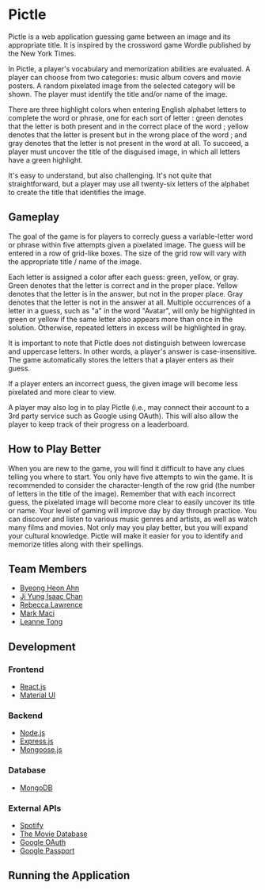 # Pictle
Pictle is a web application guessing game between an image and its appropriate title. It is inspired by the crossword game Wordle published by the New York Times.

In Pictle, a player's vocabulary and memorization abilities are evaluated. A player can choose from two categories: music album covers and movie posters. A random pixelated image from the selected category will be shown. The player must identify the title and/or name of the image. 

There are three highlight colors when entering English alphabet letters to complete the word or phrase, one for each sort of letter : green denotes that the letter is both present and in the correct place of the word ; yellow denotes that the letter is present but in the wrong place of the word ; and gray denotes that the letter is not present in the word at all. To succeed, a player must uncover the title of the disguised image, in which all letters have a green highlight.

It's easy to understand, but also challenging. It's not quite that straightforward, but a player may use all twenty-six letters of the alphabet to create the title that identifies the image. 

## Gameplay
The goal of the game is for players to correcly guess a variable-letter word or phrase within five attempts given a pixelated image. The guess will be entered in a row of grid-like boxes. The size of the grid row will vary with the appropriate title / name of the image. 

Each letter is assigned a color after each guess: green, yellow, or gray. Green denotes that the letter is correct and in the proper place. Yellow denotes that the letter is in the answer, but not in the proper place. Gray denotes that the letter is not in the answer at all. Multiple occurrences of a letter in a guess, such as "a" in the word "Avatar", will only be highlighted in green or yellow if the same letter also appears more than once in the solution. Otherwise, repeated letters in excess will be highlighted in gray. 

It is important to note that Pictle does not distinguish between lowercase and uppercase letters. In other words, a player's answer is case-insensitive. The game automatically stores the letters that a player enters as their guess.

If a player enters an incorrect guess, the given image will become less pixelated and more clear to view.

A player may also log in to play Pictle (i.e., may connect their account to a 3rd party service such as Google using OAuth). This will also allow the player to keep track of their progress on a leaderboard. 

## How to Play Better
When you are new to the game, you will find it difficult to have any clues telling you where to start. You only have five attempts to win the game. It is recommended to consider the character-length of the row grid (the number of letters in the title of the image). Remember that with each incorrect guess, the pixelated image will become more clear to easily uncover its title or name. Your level of gaming will improve day by day through practice. You can discover and listen to various music genres and artists, as well as watch many films and movies. Not only may you play better, but you will expand your cultural knowledge. Pictle will make it easier for you to identify and memorize titles along with their spellings.

## Team Members
* [Byeong Heon Ahn](https://github.com/harrisonahn1129)
* [Ji Yung Isaac Chan](https://github.com/cha0908)
* [Rebecca Lawrence](https://github.com/rlaw01)
* [Mark Maci](https://github.com/markmaci)
* [Leanne Tong](https://github.com/leannert)

## Development

### Frontend
* [React.js](https://reactjs.org)
* [Material UI](https://mui.com)

### Backend
* [Node.js](https://nodejs.org/en/)
* [Express.js](https://expressjs.com/en/guide/routing.html)
* [Mongoose.js](https://mongoosejs.com)

### Database
* [MongoDB](https://www.mongodb.com)

### External APIs
* [Spotify](https://developer.spotify.com/web-api/)
* [The Movie Database](https://www.themoviedb.org/documentation/api)
* [Google OAuth](https://developers.google.com/identity/protocols/oauth2)
* [Google Passport](http://www.passportjs.org/packages/passport-google-oauth20/)

## Running the Application